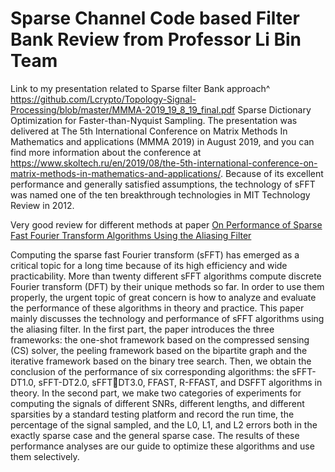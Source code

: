 # Sparse Channel Code based Filter Bank Review from Professor Li Bin Team

Link to my presentation related to Sparse filter Bank approach^ https://github.com/Lcrypto/Topology-Signal-Processing/blob/master/MMMA-2019_19_8_19_final.pdf
Sparse Dictionary Optimization for Faster-than-Nyquist Sampling. The presentation was delivered at The 5th International Conference on Matrix Methods In Mathematics and applications (MMMA 2019) in August 2019, and you can find more information about the conference at https://www.skoltech.ru/en/2019/08/the-5th-international-conference-on-matrix-methods-in-mathematics-and-applications/.
Because of its excellent performance and generally satisfied assumptions, the technology of sFFT was named one of the ten breakthrough technologies in MIT Technology Review in 2012.

Very good review for different methods at paper [On Performance of Sparse Fast Fourier Transform Algorithms Using the Aliasing Filter](https://www.mdpi.com/2079-9292/10/9/1117) 

Computing the sparse fast Fourier transform (sFFT) has emerged as a critical topic for a long time because of its high efficiency and wide practicability. More than twenty different sFFT algorithms compute discrete Fourier transform (DFT) by their unique methods so far. In order to use them properly, the urgent topic of great concern is how to analyze and evaluate the performance of these algorithms in theory and practice. This paper mainly discusses the technology and performance
of sFFT algorithms using the aliasing filter. In the first part, the paper introduces the three frameworks: the one-shot framework based on the compressed sensing (CS) solver, the peeling framework based on the bipartite graph and the iterative framework based on the binary tree search. Then, we obtain the conclusion of the performance of six corresponding algorithms: the sFFT-DT1.0, sFFT-DT2.0, sFFTDT3.0, FFAST, R-FFAST, and DSFFT algorithms in theory. In the second part, we make two categories of experiments for computing the signals of different SNRs, different lengths, and different sparsities by a standard testing platform and record the run time, the percentage of the signal sampled, and the L0, L1, and L2 errors both in the exactly sparse case and the general sparse case. The results of these performance analyses are our guide to optimize these algorithms and use them selectively.
